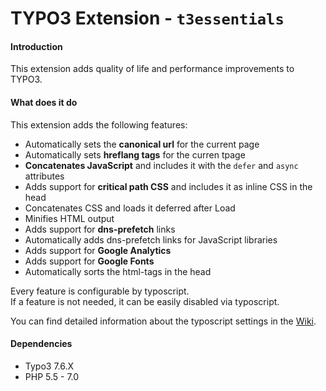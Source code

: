 # TYPO3 Extension - ``t3essentials``

#### Introduction
This extension adds quality of life and performance improvements to TYPO3.  

#### What does it do
This extension adds the following features:
- Automatically sets the **canonical url** for the current page
- Automatically sets **hreflang tags** for the curren tpage
- **Concatenates JavaScript** and includes it with the ``defer`` and ``async`` attributes
- Adds support for **critical path CSS** and includes it as inline CSS in the head
- Concatenates CSS and loads it deferred after Load
- Minifies HTML output
- Adds support for **dns-prefetch** links
- Automatically adds dns-prefetch links for JavaScript libraries
- Adds support for **Google Analytics**
- Adds support for **Google Fonts**
- Automatically sorts the html-tags in the head

Every feature is configurable by typoscript.  
If a feature is not needed, it can be easily disabled via typoscript.

You can find detailed information about the typoscript settings in the [Wiki](Wiki).

#### Dependencies
- Typo3 7.6.X
- PHP 5.5 - 7.0